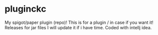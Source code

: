 # pluginckc
My spigot/paper plugin (repo)!
This is for a plugin / in case if you want it!
Releases for jar files
I will update it if i have time.
Coded with intellj idea.
